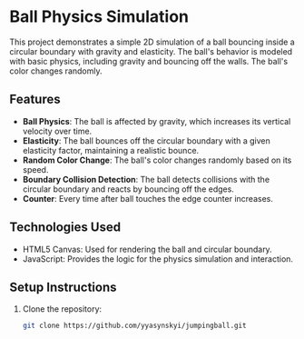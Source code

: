 # Ball Physics Simulation

This project demonstrates a simple 2D simulation of a ball bouncing inside a circular boundary with gravity and elasticity. The ball's behavior is modeled with basic physics, including gravity and bouncing off the walls. The ball's color changes randomly.

## Features
- **Ball Physics**: The ball is affected by gravity, which increases its vertical velocity over time.
- **Elasticity**: The ball bounces off the circular boundary with a given elasticity factor, maintaining a realistic bounce.
- **Random Color Change**: The ball's color changes randomly based on its speed.
- **Boundary Collision Detection**: The ball detects collisions with the circular boundary and reacts by bouncing off the edges.
- **Counter**: Every time after ball touches the edge counter increases.

## Technologies Used
- HTML5 Canvas: Used for rendering the ball and circular boundary.
- JavaScript: Provides the logic for the physics simulation and interaction.

## Setup Instructions

1. Clone the repository:
   ```bash
   git clone https://github.com/yyasynskyi/jumpingball.git